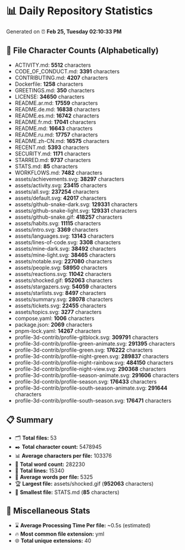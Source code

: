 # 📊 Daily Repository Statistics
Generated on ⏰ **Feb 25, Tuesday 02:10:33 PM**

## 📂 File Character Counts (Alphabetically)
- ACTIVITY.md: **5512** characters
- CODE_OF_CONDUCT.md: **3391** characters
- CONTRIBUTING.md: **4207** characters
- Dockerfile: **1258** characters
- GREETINGS.md: **350** characters
- LICENSE: **34650** characters
- README.ar.md: **17559** characters
- README.de.md: **16838** characters
- README.es.md: **16742** characters
- README.fr.md: **17041** characters
- README.md: **16643** characters
- README.ru.md: **17757** characters
- README.zh-CN.md: **16575** characters
- RECENT.md: **5393** characters
- SECURITY.md: **1171** characters
- STARRED.md: **9737** characters
- STATS.md: **85** characters
- WORKFLOWS.md: **7482** characters
- assets/achievements.svg: **38297** characters
- assets/activity.svg: **23415** characters
- assets/all.svg: **237254** characters
- assets/default.svg: **42017** characters
- assets/github-snake-dark.svg: **129331** characters
- assets/github-snake-light.svg: **129331** characters
- assets/github-snake.gif: **418257** characters
- assets/habits.svg: **11115** characters
- assets/intro.svg: **3369** characters
- assets/languages.svg: **13143** characters
- assets/lines-of-code.svg: **3308** characters
- assets/mine-dark.svg: **38492** characters
- assets/mine-light.svg: **38465** characters
- assets/notable.svg: **227080** characters
- assets/people.svg: **58950** characters
- assets/reactions.svg: **11042** characters
- assets/shocked.gif: **952063** characters
- assets/stargazers.svg: **54059** characters
- assets/starlists.svg: **8497** characters
- assets/summary.svg: **28078** characters
- assets/tickets.svg: **22455** characters
- assets/topics.svg: **3277** characters
- compose.yaml: **1006** characters
- package.json: **2069** characters
- pnpm-lock.yaml: **14267** characters
- profile-3d-contrib/profile-gitblock.svg: **309791** characters
- profile-3d-contrib/profile-green-animate.svg: **291395** characters
- profile-3d-contrib/profile-green.svg: **176222** characters
- profile-3d-contrib/profile-night-green.svg: **289837** characters
- profile-3d-contrib/profile-night-rainbow.svg: **484150** characters
- profile-3d-contrib/profile-night-view.svg: **290368** characters
- profile-3d-contrib/profile-season-animate.svg: **291606** characters
- profile-3d-contrib/profile-season.svg: **176433** characters
- profile-3d-contrib/profile-south-season-animate.svg: **291644** characters
- profile-3d-contrib/profile-south-season.svg: **176471** characters

## 📋 Summary
- 🗂️ **Total files:** 53
- ✒️ **Total character count:** 5478945
- 📊 **Average characters per file:** 103376
- 📝 **Total word count:** 282230
- 🧾 **Total lines:** 15340
- 📐 **Average words per file:** 5325
- 🏆 **Largest file:** assets/shocked.gif (**952063** characters)
- 🥉 **Smallest file:** STATS.md (**85** characters)

## 🌟 Miscellaneous Stats
- ⌛ **Average Processing Time Per file:** ~0.5s (estimated)
- 🔥 **Most common file extension:** yml
- 🌐 **Total unique extensions:** 40
